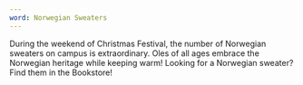 ```yaml
---
word: Norwegian Sweaters
---
```


  During the weekend of Christmas Festival, the number of Norwegian sweaters on campus is extraordinary. Oles of all ages embrace the Norwegian heritage while keeping warm! Looking for a Norwegian sweater? Find them in the Bookstore!
